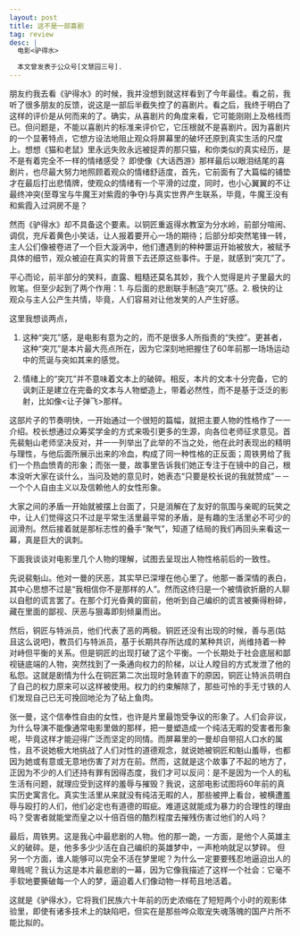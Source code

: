 ```yaml
---
layout: post
title: 这不是一部喜剧
tag: review
desc: |
  电影<驴得水>

  本文曾发表于公众号[文慧园三号].
---
```


朋友约我去看《驴得水》的时候，我并没想到就这样看到了今年最佳。看之前，我听了很多朋友的反馈，说这是一部后半截失控了的喜剧片。看之后，我终于明白了这样的评价是从何而来的了。确实，从喜剧片的角度来看，它可能刚刚上及格线而已。但问题是，不能以喜剧片的标准来评价它，它压根就不是喜剧片。因为喜剧片的一个显著特点，它想方设法地阻止观众将屏幕里的破坏还原到真实生活的尺度上。想想《猫和老鼠》里永远失败永远被捉弄的那只猫，和你类似的真实经历，是不是有着完全不一样的情绪感受？ 即使像《大话西游》那样最后以眼泪结尾的喜剧片，也尽最大努力地照顾着观众的情绪舒适度，首先，它前面有了大篇幅的铺垫才在最后打出悲情牌，使观众的情绪有一个平滑的过度，同时，也小心翼翼的不让最终冲突(至尊宝与牛魔王对紫霞的争夺)与真实世界产生联系，毕竟，牛魔王没有和紫霞入过洞房不是？

然而《驴得水》却不具备这个要素。以铜匠重返得水教室为分水岭，前部分喧闹、调侃，充斥着黄色小笑话，让人报着要开心一场的期待；后部分却突然笔锋一转，主人公们像被卷进了一个巨大漩涡中，他们遭遇到的种种噩运开始被放大，被赋予具体的细节，观众被迫在真实的背景下去还原这些事件。于是，就感到“突兀”了。

平心而论，前半部分的笑料，直露、粗糙还莫名其妙，我个人觉得是片子里最大的败笔。但至少起到了两个作用：1. 与后面的悲剧联手制造“突兀”感。2. 极快的让观众与主人公产生共情，毕竟，人们容易对让他发笑的人产生好感。

这里我想谈两点，

1. 这种“突兀”感，是电影有意为之的，而不是很多人所指责的“失控”。更甚者，这种“突兀”是本片最大亮点所在，因为它深刻地把握住了60年前那一场场运动中的荒诞与突如其来的感觉。 

2.  情绪上的“突兀”并不意味着文本上的破碎。相反，本片的文本十分完备，它的讽刺正是建立在完备的文本与人物塑造上，带着必然性，而不是基于泛泛的影射，比如像<让子弹飞>那样。

这部片子的节奏明快，一开始通过一个很短的篇幅，就把主要人物的性格作了一一介绍。校长想通过众筹奖学金的方式来吸引更多的生源，向各位老师征求意见。首先裴魁山老师坚决反对，并一一列举出了此举的不当之处，他在此时表现出的精明与理性，与他后面所展示出来的冷血，构成了同一种性格的正反面；周铁男给了我们一个热血愤青的形象；而张一曼，故事里告诉我们她正专注于在镜中的自己，根本没听大家在谈什么，当问及她的意见时，她表态“只要是校长说的我就赞成”－－ 一个个人自由主义以及信赖他人的女性形象。

大家之间的矛盾一开始就被摆上台面了，只是消解在了友好的氛围与亲昵的玩笑之中，让人们觉得这只不过是平常生活里最平常的矛盾，是有趣的生活里必不可少的润滑剂。然后接着就是那标志性的叠手“聚气”，知道了结局的我们再回头来看这一幕，真是巨大的讽刺。

下面我谈谈对电影里几个人物的理解，试图去呈现出人物性格前后的一致性。

先说裴魁山。他对一曼的厌恶，其实早已深埋在他心里了。他那一番深情的表白，其中心思想不过是“我相信你不是那样的人”。然而这终归是一个被情欲折磨的人聊以自慰的谎言罢了。在那个灯光昏黄的窗前，他听到自己编织的谎言被撕得粉碎，藏在里面的鄙视、厌恶与狠毒即刻倾巢而出。

然后，铜匠与特派员，他们代表了恶的两极。铜匠还没有出现的时候，善与恶(姑且这么说吧)，教员们与特派员，基于长期共存所达成的某种共识，尚维持着一种对峙但平衡的关系。但是铜匠的出现打破了这个平衡。一个长期处于社会底层和鄙视链底端的人物，突然找到了一条通向权力的阶梯，以让人瞠目的方式发泄了他的私怨。这就是剧情为什么在铜匠第二次出现时急转直下的原因，铜匠让特派员明白了自己的权力原来可以这样被使用。权力的约束解除了，那些可怜的手无寸铁的人们发现自己已无可挽回地沦为了砧上鱼肉。

张一曼，这个信奉性自由的女性，也许是片里最饱受争议的形象了。人们会非议，为什么导演不能像通常电影里做的那样，把一曼塑造成一个纯洁无暇的受害者形象呢，毕竟这样才能迎得广泛而坚定的同情。而屏幕里的一曼却自带招人口水的属性，且不说她极大地挑战了人们对性的道德观念，就说她被铜匠和魁山羞辱，也都因为她或有意或无意地伤害了对方在前。然而，这就是这个故事了不起的地方了，正因为不少的人们还持有罪有因得态度，我们才可以反问：是不是因为一个人的私生活有问题，就理应受到这样的羞辱与摧毁？我说，这部电影试图将60年前的真实历史寓言化。真实生活里从来就没有纯洁无暇的人，那些被押上看台，被横遭羞辱与殴打的人们，他们必定也有道德的瑕疵。难道这就能成为暴力的合理性的理由吗？受害者就能堂而皇之以十倍百倍的酷烈程度去摧残伤害过他们的人吗？

最后，周铁男。这是我心中最悲剧的人物。他的那一跪，一方面，是他个人英雄主义的破碎。是，他多多少少活在自己编织的英雄梦中，一声枪响就足以梦碎。 但另一个方面，谁人能够可以完全不活在梦里呢？为什么一定要要残忍地逼迫出人的卑贱呢？我认为这是本片最悲剧的一幕，因为它像我描述了这样一个社会：它毫不手软地要撕破每一个人的梦，逼迫着人们像动物一样苟且地活着。

这就是《驴得水》，它将我们民族六十年前的历史浓缩在了短短两个小时的观影体验里，即使有诸多技术上的缺陷吧，但实在是那些哗众取宠失魂落魄的国产片所不能比拟的。
